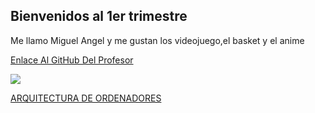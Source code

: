 ## Bienvenidos al 1er trimestre
Me llamo Miguel Angel y me gustan los videojuego,el basket y el anime  

[Enlace Al GitHub Del Profesor](https://github.com/d-prieto?tab=overview&from=2021-07-01&to=2021-07-31)

![](https://avatars.githubusercontent.com/u/60569015?v=4)

[ARQUITECTURA DE ORDENADORES](https://github.com/miguelamgel1107/1er-trimestre-/blob/main/arquitectura%20de%20ordenadores.md)

